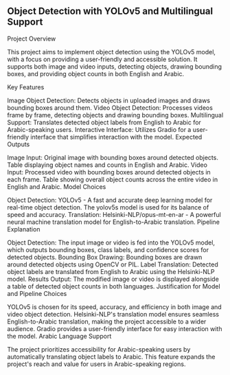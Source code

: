## Object Detection with YOLOv5 and Multilingual Support

Project Overview

This project aims to implement object detection using the YOLOv5 model, with a focus on providing a user-friendly and accessible solution. It supports both image and video inputs, detecting objects, drawing bounding boxes, and providing object counts in both English and Arabic.

Key Features

Image Object Detection: Detects objects in uploaded images and draws bounding boxes around them.
Video Object Detection: Processes videos frame by frame, detecting objects and drawing bounding boxes.
Multilingual Support: Translates detected object labels from English to Arabic for Arabic-speaking users.
Interactive Interface: Utilizes Gradio for a user-friendly interface that simplifies interaction with the model.
Expected Outputs

Image Input:
Original image with bounding boxes around detected objects.
Table displaying object names and counts in English and Arabic.
Video Input:
Processed video with bounding boxes around detected objects in each frame.
Table showing overall object counts across the entire video in English and Arabic.
Model Choices

Object Detection: YOLOv5 - A fast and accurate deep learning model for real-time object detection. The yolov5s model is used for its balance of speed and accuracy.
Translation: Helsinki-NLP/opus-mt-en-ar - A powerful neural machine translation model for English-to-Arabic translation.
Pipeline Explanation

Object Detection: The input image or video is fed into the YOLOv5 model, which outputs bounding boxes, class labels, and confidence scores for detected objects.
Bounding Box Drawing: Bounding boxes are drawn around detected objects using OpenCV or PIL.
Label Translation: Detected object labels are translated from English to Arabic using the Helsinki-NLP model.
Results Output: The modified image or video is displayed alongside a table of detected object counts in both languages.
Justification for Model and Pipeline Choices

YOLOv5 is chosen for its speed, accuracy, and efficiency in both image and video object detection.
Helsinki-NLP's translation model ensures seamless English-to-Arabic translation, making the project accessible to a wider audience.
Gradio provides a user-friendly interface for easy interaction with the model.
Arabic Language Support

The project prioritizes accessibility for Arabic-speaking users by automatically translating object labels to Arabic. This feature expands the project's reach and value for users in Arabic-speaking regions.
